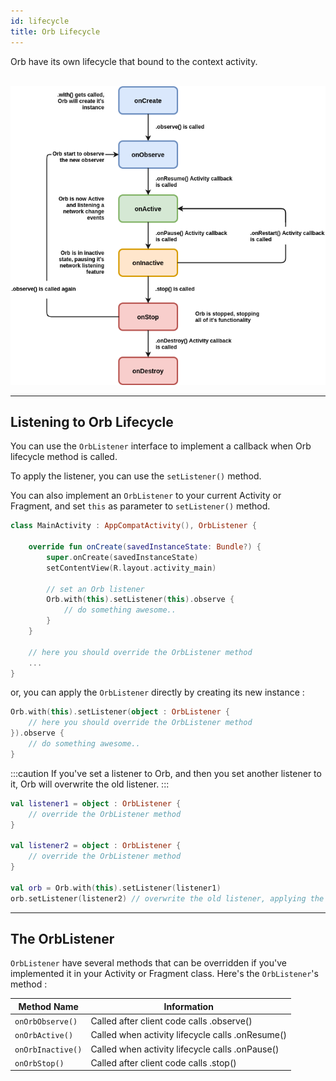 ```yaml
---
id: lifecycle
title: Orb Lifecycle
---
```


Orb have its own lifecycle that bound to the context activity.

<br/>

<div align="center">
    <img src="../static/img/orb-lifecycle.png" alt="middleware" />
</div>

---

## Listening to Orb Lifecycle

You can use the ```OrbListener``` interface to implement a callback when Orb lifecycle method is called.

To apply the listener, you can use the ```setListener()``` method.

You can also implement an ```OrbListener``` to your current Activity or Fragment, and set ```this``` as parameter to
```setListener()``` method.

```kotlin
class MainActivity : AppCompatActivity(), OrbListener {

    override fun onCreate(savedInstanceState: Bundle?) {
        super.onCreate(savedInstanceState)
        setContentView(R.layout.activity_main)

        // set an Orb listener
        Orb.with(this).setListener(this).observe {
            // do something awesome..
        }
    }

    // here you should override the OrbListener method
    ...
}
```

or, you can apply the ```OrbListener``` directly by creating its new instance :

```kotlin
Orb.with(this).setListener(object : OrbListener {
    // here you should override the OrbListener method
}).observe {
    // do something awesome..
}
```

:::caution
If you've set a listener to Orb, and then you set another listener to it, Orb will overwrite the old listener.
:::

```kotlin
val listener1 = object : OrbListener {
    // override the OrbListener method
}

val listener2 = object : OrbListener {
    // override the OrbListener method
}

val orb = Orb.with(this).setListener(listener1)
orb.setListener(listener2) // overwrite the old listener, applying the listener2
```

---

## The OrbListener
```OrbListener``` have several methods that can be overridden if you've implemented it in your Activity or Fragment
class. Here's the ```OrbListener```'s method : 

| Method Name           | Information                                      |
| --------------------- | ------------------------------------------------ |
| ```onOrbObserve()```  | Called after client code calls .observe()        |
| ```onOrbActive()```   | Called when activity lifecycle calls .onResume() |
| ```onOrbInactive()``` | Called when activity lifecycle calls .onPause()  |
| ```onOrbStop()```     | Called after client code calls .stop()           |
